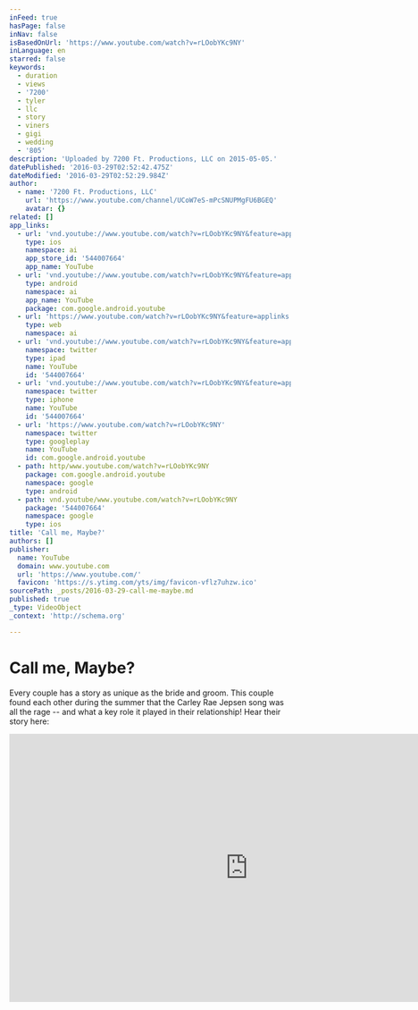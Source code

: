 ```yaml
---
inFeed: true
hasPage: false
inNav: false
isBasedOnUrl: 'https://www.youtube.com/watch?v=rLOobYKc9NY'
inLanguage: en
starred: false
keywords:
  - duration
  - views
  - '7200'
  - tyler
  - llc
  - story
  - viners
  - gigi
  - wedding
  - '805'
description: 'Uploaded by 7200 Ft. Productions, LLC on 2015-05-05.'
datePublished: '2016-03-29T02:52:42.475Z'
dateModified: '2016-03-29T02:52:29.984Z'
author:
  - name: '7200 Ft. Productions, LLC'
    url: 'https://www.youtube.com/channel/UCoW7eS-mPcSNUPMgFU6BGEQ'
    avatar: {}
related: []
app_links:
  - url: 'vnd.youtube://www.youtube.com/watch?v=rLOobYKc9NY&feature=applinks'
    type: ios
    namespace: ai
    app_store_id: '544007664'
    app_name: YouTube
  - url: 'vnd.youtube://www.youtube.com/watch?v=rLOobYKc9NY&feature=applinks'
    type: android
    namespace: ai
    app_name: YouTube
    package: com.google.android.youtube
  - url: 'https://www.youtube.com/watch?v=rLOobYKc9NY&feature=applinks'
    type: web
    namespace: ai
  - url: 'vnd.youtube://www.youtube.com/watch?v=rLOobYKc9NY&feature=applinks'
    namespace: twitter
    type: ipad
    name: YouTube
    id: '544007664'
  - url: 'vnd.youtube://www.youtube.com/watch?v=rLOobYKc9NY&feature=applinks'
    namespace: twitter
    type: iphone
    name: YouTube
    id: '544007664'
  - url: 'https://www.youtube.com/watch?v=rLOobYKc9NY'
    namespace: twitter
    type: googleplay
    name: YouTube
    id: com.google.android.youtube
  - path: http/www.youtube.com/watch?v=rLOobYKc9NY
    package: com.google.android.youtube
    namespace: google
    type: android
  - path: vnd.youtube/www.youtube.com/watch?v=rLOobYKc9NY
    package: '544007664'
    namespace: google
    type: ios
title: 'Call me, Maybe?'
authors: []
publisher:
  name: YouTube
  domain: www.youtube.com
  url: 'https://www.youtube.com/'
  favicon: 'https://s.ytimg.com/yts/img/favicon-vflz7uhzw.ico'
sourcePath: _posts/2016-03-29-call-me-maybe.md
published: true
_type: VideoObject
_context: 'http://schema.org'

---
```

# Call me, Maybe?

Every couple has a story as unique as the bride and groom. This couple found each other during the summer that the Carley Rae Jepsen song was all the rage -- and what a key role it played in their relationship! Hear their story here:

<iframe src="https://cdn.embedly.com/widgets/media.html?src=https%3A%2F%2Fwww.youtube.com%2Fembed%2FrLOobYKc9NY%3Ffeature%3Doembed&amp;url=https%3A%2F%2Fwww.youtube.com%2Fwatch%3Fv%3DrLOobYKc9NY&amp;image=https%3A%2F%2Fi.ytimg.com%2Fvi%2FrLOobYKc9NY%2Fhqdefault.jpg&amp;key=b7d04c9b404c499eba89ee7072e1c4f7&amp;type=text%2Fhtml&amp;schema=youtube" width="854" height="480" scrolling="no" frameborder="0" allowfullscreen="allowfullscreen" style=""></iframe>